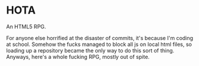# HOTA
An HTML5 RPG.

For anyone else horrified at the disaster of commits, it's because I'm coding at school. Somehow the fucks managed to block all js on local html files, so loading up a repository became the only way to do this sort of thing. Anyways, here's a whole fucking RPG, mostly out of spite.
